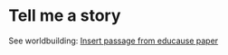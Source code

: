 # Tell me a story

See worldbuilding: [Insert passage from educause paper](http://files.eric.ed.gov/fulltext/EJ1043438.pdf)

